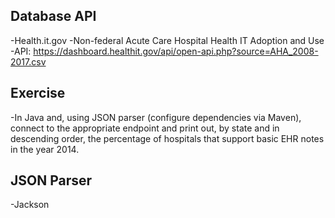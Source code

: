 ## Database API
-Health.it.gov
-Non-federal Acute Care Hospital Health IT Adoption and Use
-API: https://dashboard.healthit.gov/api/open-api.php?source=AHA_2008-2017.csv

## Exercise
-In Java and, using JSON parser (configure dependencies via Maven), connect to the appropriate endpoint and print out, by state and in descending order, the percentage of hospitals that support basic EHR notes in the year 2014.

## JSON Parser
-Jackson
